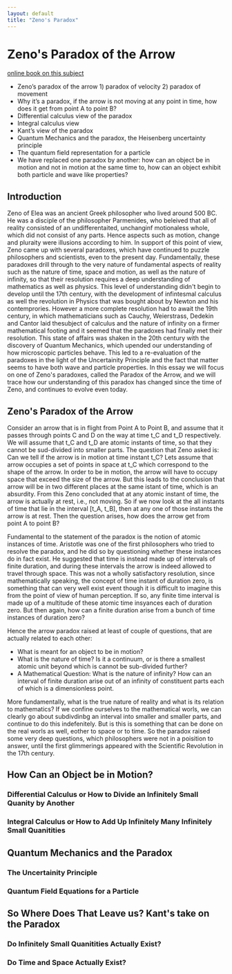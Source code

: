 ```yaml
---
layout: default
title: "Zeno's Paradox"
---
```


# Zeno's Paradox of the Arrow

 [online book on this subject](https://srdas.github.io/DLBook2/)


- Zeno’s paradox of the arrow 1) paradox of velocity 2) paradox of movement 
- Why it’s a paradox, if the arrow is not moving at any point in time, how does it get from point A to point B?
- Differential calculus view of the paradox 
- Integral calculus view
- Kant’s view of the paradox 
- Quantum Mechanics and the paradox, the Heisenberg uncertainty principle 
- The quantum field representation for a particle 
- We have replaced one paradox by another: how can an object be in motion and not in motion at the same time to, how can an object exhibit both particle and wave like properties?


## Introduction

Zeno of Elea was an ancient Greek philosopher who lived around 500 BC. He was a disciple of the philosopher Parmenides, who beleived that all of reality consisted of an undifferentaited, unchanginf motionaless whole, which did not consist of any parts. Hence  aspects such as motion, change and pluraity were illusions according to him. In support of this point of view, Zeno came up with several paradoxes, which have continued to puzzle philosophers and scientists, even to the present day. Fundamentally, these paradoxes drill through to the very nature of fundamental aspects of reality such as the nature of time, space and motion, as well as the nature of infinity, so that their resolution requires a deep understanding of mathematics as well as physics. This level of understanding didn't begin to develop until the 17th century, with the development of infintesmal calculus as well the revolution in Physics that was bought about by Newton and his contemprories. However a more complete resolution had to await the 19th century, in which mathematicians such as Cauchy, Weierstrass, Dedekin and Cantor laid thesubject of calculus and the nature of infinity on a firmer mathematical footing and it seemed that the paradoxes had finally met their resolution. This state of affairs was shaken in the 20th century with the discovery of Quantum Mechanics, which upended our understanding of how microscopic particles  behave. This led to a re-evaluation of the paradoxes in the light of the Uncertainity Principle and the fact that matter seems to have both wave and particle properties. In this essay we will focus on one of Zeno's paradoxes, called the Paradox of the Arrow, and we will trace how our understanding of this paradox has changed since the time of Zeno, and continues to evolve even today. 

## Zeno's Paradox of the Arrow

Consider an arrow that is in flight from Point A to Point B, and assume that it passes through points C and D on the way at time t_C and t_D respectively. We will assume that t_C and t_D are atomic instants of time, so that they cannot be sud-divided into smaller parts. The question that Zeno asked is: Can we tell if the arrow is in motion at time instant t_C? Lets assume that arrow occupies a set of points in space at t_C which correspond to the shape of the arrow. In order to be in motion, the arrow will have to occupy space that exceed the size of the arrow. But this leads to the conclusion that arrow will be in two different places at the same istant of time, which is an absurdity. From this Zeno concluded that at any atomic instant of time, the arrow is actually at rest, i.e., not moving. So if we now look at the all instants of time that lie in the interval [t_A, t_B], then at any one of those instants the arrow is at rest. Then the question arises, how does the arrow get from point A to point B?

Fundamental to the statement of the paradox is the notion of atomic instances of time. Aristotle was one of the first philosophers who tried to resolve the paradox, and he did so by questioning whether these instances do in fact exist. He suggested that time is instead made up of intervals of finite duration, and during these intervals the arrow is indeed allowed to travel through space. This was not a wholly satisfactory resolution, since mathematically speaking, the concept of time instant of duration zero, is something that can very well exist event though it is difficult to imagine this from the point of view of human perception. If so, any finite time interval is made up of a multitude of these atomic time insyances each of duration zero. But then again, how can a finite duration arise from a bunch of time instances of duration zero?

Hence the arrow paradox raised at least of couple of questions, that are actually related to each other:

- What is meant for an object to be in motion?
- What is the nature of time? Is it a continuum, or is there a smallest atomic unit beyond which is cannot be sub-divided further?
- A Mathematical Question: What is the nature of infinity? How can an interval of finite duration arise out of an infinity of constituent parts each of which is a dimensionless point.

More fundamentally, what is the true nature of reality and what is its relation to mathematics? If we confine ourselves to the mathematical worls, we can clearly go about subdivdinbg an interval into smaller and smaller parts, and continue to do this indefenitely. But is this is something that can be done on the real worls as well, eother to space or to time. So the paradox raised some very deep questions, which philosophers were not in a poisition to answer, until the first glimmerings appeared with the Scientific Revolution in the 17th century.

## How Can an Object be in Motion?










### Differential Calculus or How to Divide an Infinitely Small Quanity by Another



### Integral Calculus or How to Add Up Infinitely Many Infinitely Small Quanitities


## Quantum Mechanics and the Paradox

### The Uncertainity Principle




### Quantum Field Equations for a Particle




## So Where Does That Leave us? Kant's take on the Paradox

### Do Infinitely Small Quanitities Actually Exist?

### Do Time and Space Actually Exist?
